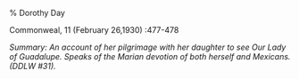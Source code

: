% Dorothy Day

Commonweal, 11 (February 26,1930) :477-478

*Summary: An account of her pilgrimage with her daughter to see Our Lady
of Guadalupe. Speaks of the Marian devotion of both herself and
Mexicans. (DDLW \#31).*


